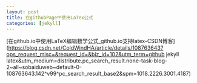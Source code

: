 ```yaml
---
layout: post
title: 在githubPage中使用LaTex公式
categories: [jekyll]
---
```


[在github.io中使用LaTeX编辑数学公式_github.io支持latex-CSDN博客](https://blog.csdn.net/ColdWindHA/article/details/108763643?ops_request_misc=&request_id=&biz_id=102&utm_term=github jekyll latex&utm_medium=distribute.pc_search_result.none-task-blog-2~all~sobaiduweb~default-0-108763643.142^v99^pc_search_result_base2&spm=1018.2226.3001.4187)